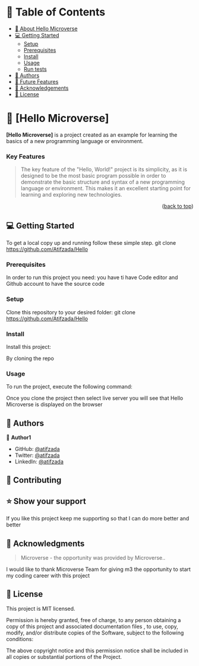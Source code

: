 <a name="readme-top"></a>

<!--
HOW TO USE:
This is an example of how you may give instructions on setting up your project locally.

Modify this file to match your project and remove sections that don't apply.

REQUIRED SECTIONS:
- Table of Contents
- About the Project
  - Built With
- Getting Started
- Authors
- Future Features
- Contributing
- Acknowledgements


<div align="center">
  <br/>

  <h3><b>Microverse README Template</b></h3>

</div>

<!-- TABLE OF CONTENTS -->

# 📗 Table of Contents

- [📖 About Hello Microverse](#about-project)
- [💻 Getting Started](#getting-started)
  - [Setup](#setup)
  - [Prerequisites](#prerequisites)
  - [Install](#install)
  - [Usage](#usage)
  - [Run tests](#run-tests)
- [👥 Authors](#authors)
- [🔭 Future Features](#future-features)
- [🙏 Acknowledgements](#acknowledgements)
- [📝 License](#license)

<!-- PROJECT DESCRIPTION -->

# 📖 [Hello Microverse] <a name="about-project"></a>

**[Hello Microverse]** is a project created as an example for learning the basics of a new programming language or environment.

### Key Features <a name="key-features"></a>

>The key feature of the "Hello, World!" project is its simplicity, as it is designed to be the most basic program possible in order to demonstrate the basic structure and syntax of a new programming language or environment. This makes it an excellent starting point for learning and exploring new technologies.

<p align="right">(<a href="#readme-top">back to top</a>)</p>

<!-- GETTING STARTED -->

## 💻 Getting Started <a name="getting-started"></a>

To get a local copy up and running follow these simple step.
git clone https://github.com/Atifzada/Hello

### Prerequisites

In order to run this project you need:
you have ti have Code editor and Github account to have the source code

### Setup

Clone this repository to your desired folder:
git clone https://github.com/Atifzada/Hello

### Install

Install this project:

By cloning the repo

### Usage

To run the project, execute the following command:

Once you clone the project then select live server you will see that Hello Microverse is displayed on the browser

<!-- AUTHORS -->

## 👥 Authors <a name="authors"></a>


👤 **Author1**

- GitHub: [@atifzada](https://github.com/Atifzada)
- Twitter: [@atifzada](https://twitter.com/atifzada04)
- LinkedIn: [@atifzada](https://www.linkedin.com/in/atif-zada-585693180/)

<!-- CONTRIBUTING -->

## 🤝 Contributing <a name="contributing"></a>

<!-- SUPPORT -->

## ⭐️ Show your support <a name="support"></a>

> 

If you like this project keep me supporting so that I can do more better and better


<!-- ACKNOWLEDGEMENTS -->

## 🙏 Acknowledgments <a name="acknowledgements"></a>

> Microverse - the opportunity was provided by Microverse..

I would like to thank Microverse Team for giving m3 the opportunity to start my coding career with this project 

## 📝 License <a name="license"></a>

This project is MIT licensed.

Permission is hereby granted, free of charge, to any person obtaining a copy of this project and associated documentation files , to use, copy, modify, and/or distribute copies of the Software, subject to the following conditions:

The above copyright notice and this permission notice shall be included in all copies or substantial portions of the Project.


